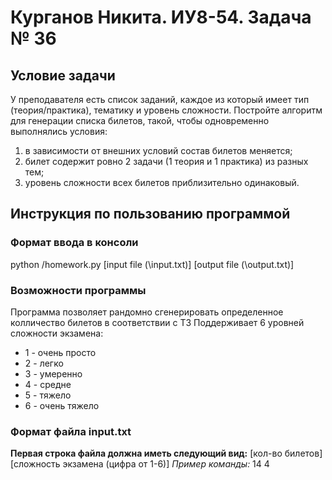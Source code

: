 # Курганов Никита. ИУ8-54. Задача № 36

## Условие задачи
У преподавателя есть список заданий, каждое из который имеет тип (теория/практика), тематику и уровень сложности. Постройте алгоритм для генерации списка билетов, такой, чтобы одновременно выполнялись условия:
1) в зависимости от внешних условий состав билетов меняется;
2) билет содержит ровно 2 задачи (1 теория и 1 практика) из разных тем;
3) уровень сложности всех билетов приблизительно одинаковый.

## Инструкция по пользованию программой

### Формат ввода в консоли 
python /homework.py [input file (\input.txt)] [output file (\output.txt)]

### Возможности программы

Программа позволяет рандомно сгенерировать определенное колличество билетов в соответствии с ТЗ 
Поддерживает 6 уровней сложности экзамена:
* 1 - очень просто
* 2 - легко 
* 3 - умеренно 
* 4 - средне 
* 5 - тяжело
* 6 - очень тяжело 

### Формат файла input.txt

**Первая строка файла должна иметь следующий вид:**
[кол-во билетов] [сложность экзамена (цифра от 1-6)]
*Пример команды:*
14 4


